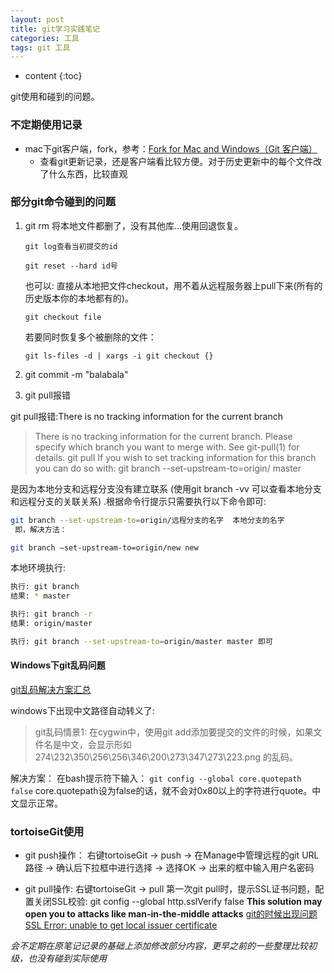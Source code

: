 ```yaml
---
layout: post
title: git学习实践笔记
categories: 工具
tags: git 工具
---
```


* content
{:toc}

git使用和碰到的问题。




### 不定期使用记录

* mac下git客户端，fork，参考：[Fork for Mac and Windows（Git 客户端）](https://sspai.com/post/47356)
    - 查看git更新记录，还是客户端看比较方便。对于历史更新中的每个文件改了什么东西，比较直观

### 部分git命令碰到的问题

1. git rm 将本地文件都删了，没有其他库...使用回退恢复。

    `git log查看当初提交的id`

    `git reset --hard id号`

    也可以: 直接从本地把文件checkout，用不着从远程服务器上pull下来(所有的历史版本你的本地都有的)。

   `git checkout file`

   若要同时恢复多个被删除的文件：

   `git ls-files -d | xargs -i git checkout {}`

2. git commit -m "balabala"

3. git pull报错

git pull报错:There is no tracking information for the current branch

>There is no tracking information for the current branch.
Please specify which branch you want to merge with.
See git-pull(1) for details.
    git pull <remote> <branch>
If you wish to set tracking information for this branch you can do so with:
    git branch --set-upstream-to=origin/<branch> master

是因为本地分支和远程分支没有建立联系 (使用git branch -vv 可以查看本地分支和远程分支的关联关系) .根据命令行提示只需要执行以下命令即可:

```sh
git branch --set-upstream-to=origin/远程分支的名字  本地分支的名字
 即，解决方法：

git branch –set-upstream-to=origin/new new
```

本地环境执行:

```sh
执行: git branch
结果: * master

执行: git branch -r
结果: origin/master

执行: git branch --set-upstream-to=origin/master master 即可
```
#### Windows下git乱码问题

[git乱码解决方案汇总](http://zengrong.net/post/1249.htm)

windows下出现中文路径自动转义了:

> git乱码情景1:
在cygwin中，使用git add添加要提交的文件的时候，如果文件名是中文，会显示形如 274\232\350\256\256\346\200\273\347\273\223.png 的乱码。

解决方案：
在bash提示符下输入：
`git config --global core.quotepath false`
core.quotepath设为false的话，就不会对0x80以上的字符进行quote。中文显示正常。

### tortoiseGit使用

* git push操作：
右键tortoiseGit -> push -> 在Manage中管理远程的git URL路径 -> 确认后下拉框中进行选择 -> 选择OK -> 出来的框中输入用户名密码

* git pull操作:
右键tortoiseGit -> pull 
第一次git pull时，提示SSL证书问题，配置关闭SSL校验: 
    git config --global http.sslVerify false **This solution may open you to attacks like man-in-the-middle attacks**
    [git的时候出现问题SSL Error: unable to get local issuer certificate](https://stackoverflow.com/questions/23885449/unable-to-resolve-unable-to-get-local-issuer-certificate-using-git-on-windows)

*会不定期在原笔记记录的基础上添加修改部分内容，更早之前的一些整理比较初级，也没有碰到实际使用*